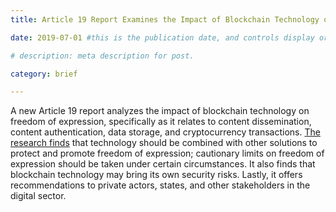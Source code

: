 ```yaml
---
title: Article 19 Report Examines the Impact of Blockchain Technology on the Right of Freedom of Information

date: 2019-07-01 #this is the publication date, and controls display order.

# description: meta description for post.

category: brief

---
```


A new Article 19 report analyzes the impact of blockchain technology on freedom of expression, specifically as it relates to content dissemination, content authentication, data storage, and cryptocurrency transactions. [The research finds][link] that technology should be combined with other solutions to protect and promote freedom of expression; cautionary limits on freedom of expression should be taken under certain circumstances. It also finds that blockchain technology may bring its own security risks. Lastly, it offers recommendations to private actors, states, and other stakeholders in the digital sector.

[link]: https://www.article19.org/wp-content/uploads/2019/07/Blockchain-and-FOE-v4.pdf
